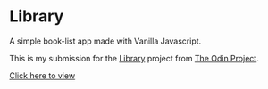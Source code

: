 # Library

A simple book-list app made with Vanilla Javascript.

This is my submission for the <a href="https://www.theodinproject.com/courses/javascript/lessons/library"></strong>Library</strong></a> project from <a href="https://www.theodinproject.com/">The Odin Project</a>.



<a href="https://alexboondev.github.io/Library/">Click here to view</a>
